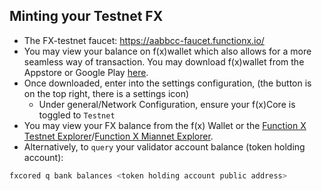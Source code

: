 ## Minting your Testnet FX

* The FX-testnet faucet: https://aabbcc-faucet.functionx.io/
* You may view your balance on f(x)wallet which also allows for a more seamless way of transaction. You may download f(x)wallet from the Appstore or Google Play [here](https://download.functionx.io/).
* Once downloaded, enter into the settings configuration, (the button is on the top right, there is a settings icon)
    * Under general/Network Configuration, ensure your f(x)Core is toggled to `Testnet`
* You may view your FX balance from the f(x) Wallet or the [Function X Testnet Explorer](https://aabbcc-explorer.functionx.io/)/[Function X Miannet Explorer](https://explorer.functionx.io/).
* Alternatively, to `query` your validator account balance (token holding account):
```bash
fxcored q bank balances <token holding account public address>
```